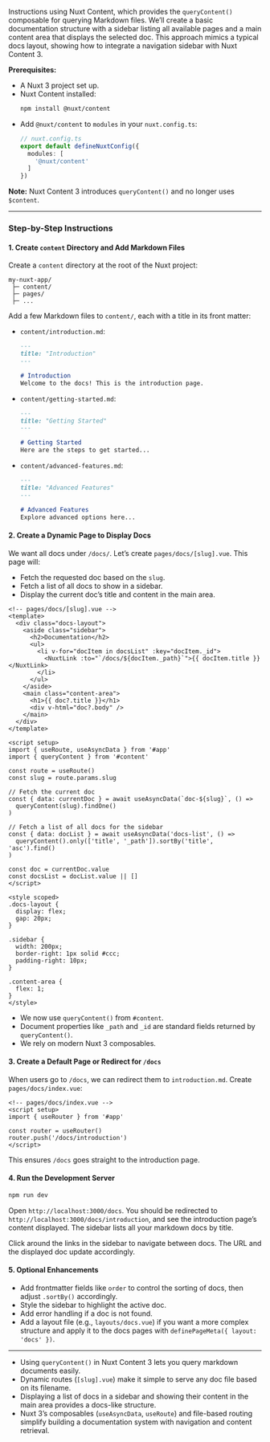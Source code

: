 Instructions using Nuxt Content, which provides the `queryContent()` composable for querying Markdown files. We’ll create a basic documentation structure with a sidebar listing all available pages and a main content area that displays the selected doc. This approach mimics a typical docs layout, showing how to integrate a navigation sidebar with Nuxt Content 3.

**Prerequisites:**
- A Nuxt 3 project set up.
- Nuxt Content installed:  
  ```bash
  npm install @nuxt/content
  ```
- Add `@nuxt/content` to `modules` in your `nuxt.config.ts`:
  ```ts
  // nuxt.config.ts
  export default defineNuxtConfig({
    modules: [
      '@nuxt/content'
    ]
  })
  ```

**Note:** Nuxt Content 3 introduces `queryContent()` and no longer uses `$content`.

---

### Step-by-Step Instructions

#### 1. Create `content` Directory and Add Markdown Files

Create a `content` directory at the root of the Nuxt project:

```
my-nuxt-app/
 ├─ content/
 ├─ pages/
 ├─ ...
```

Add a few Markdown files to `content/`, each with a title in its front matter:

- `content/introduction.md`:
  ```md
  ---
  title: "Introduction"
  ---

  # Introduction
  Welcome to the docs! This is the introduction page.
  ```

- `content/getting-started.md`:
  ```md
  ---
  title: "Getting Started"
  ---

  # Getting Started
  Here are the steps to get started...
  ```

- `content/advanced-features.md`:
  ```md
  ---
  title: "Advanced Features"
  ---

  # Advanced Features
  Explore advanced options here...
  ```

#### 2. Create a Dynamic Page to Display Docs

We want all docs under `/docs/`. Let’s create `pages/docs/[slug].vue`. This page will:

- Fetch the requested doc based on the `slug`.
- Fetch a list of all docs to show in a sidebar.
- Display the current doc’s title and content in the main area.

```vue
<!-- pages/docs/[slug].vue -->
<template>
  <div class="docs-layout">
    <aside class="sidebar">
      <h2>Documentation</h2>
      <ul>
        <li v-for="docItem in docsList" :key="docItem._id">
          <NuxtLink :to="`/docs/${docItem._path}`">{{ docItem.title }}</NuxtLink>
        </li>
      </ul>
    </aside>
    <main class="content-area">
      <h1>{{ doc?.title }}</h1>
      <div v-html="doc?.body" />
    </main>
  </div>
</template>

<script setup>
import { useRoute, useAsyncData } from '#app'
import { queryContent } from '#content'

const route = useRoute()
const slug = route.params.slug

// Fetch the current doc
const { data: currentDoc } = await useAsyncData(`doc-${slug}`, () =>
  queryContent(slug).findOne()
)

// Fetch a list of all docs for the sidebar
const { data: docList } = await useAsyncData('docs-list', () =>
  queryContent().only(['title', '_path']).sortBy('title', 'asc').find()
)

const doc = currentDoc.value
const docsList = docList.value || []
</script>

<style scoped>
.docs-layout {
  display: flex;
  gap: 20px;
}

.sidebar {
  width: 200px;
  border-right: 1px solid #ccc;
  padding-right: 10px;
}

.content-area {
  flex: 1;
}
</style>
```

- We now use `queryContent()` from `#content`.
- Document properties like `_path` and `_id` are standard fields returned by `queryContent()`.
- We rely on modern Nuxt 3 composables.

#### 3. Create a Default Page or Redirect for `/docs`

When users go to `/docs`, we can redirect them to `introduction.md`. Create `pages/docs/index.vue`:

```vue
<!-- pages/docs/index.vue -->
<script setup>
import { useRouter } from '#app'

const router = useRouter()
router.push('/docs/introduction')
</script>
```

This ensures `/docs` goes straight to the introduction page.

#### 4. Run the Development Server

```bash
npm run dev
```

Open `http://localhost:3000/docs`. You should be redirected to `http://localhost:3000/docs/introduction`, and see the introduction page’s content displayed. The sidebar lists all your markdown docs by title.

Click around the links in the sidebar to navigate between docs. The URL and the displayed doc update accordingly.

#### 5. Optional Enhancements

- Add frontmatter fields like `order` to control the sorting of docs, then adjust `.sortBy()` accordingly.
- Style the sidebar to highlight the active doc.
- Add error handling if a doc is not found.
- Add a layout file (e.g., `layouts/docs.vue`) if you want a more complex structure and apply it to the docs pages with `definePageMeta({ layout: 'docs' })`.

---

- Using `queryContent()` in Nuxt Content 3 lets you query markdown documents easily.
- Dynamic routes (`[slug].vue`) make it simple to serve any doc file based on its filename.
- Displaying a list of docs in a sidebar and showing their content in the main area provides a docs-like structure.
- Nuxt 3’s composables (`useAsyncData`, `useRoute`) and file-based routing simplify building a documentation system with navigation and content retrieval.
